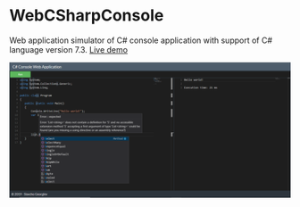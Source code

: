 # WebCSharpConsole

Web application simulator of C# console application with support of C# language version 7.3.
<a href="https://console-application.azurewebsites.net//" target="_blank">Live demo</a>

<img src="https://raw.githubusercontent.com/SlavchoGeorgiev/WebCSharpConsole/master/Images/Screenshot_1.png"/>
